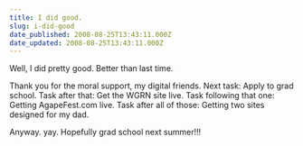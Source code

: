 ```yaml
---
title: I did good.
slug: i-did-good
date_published: 2008-08-25T13:43:11.000Z
date_updated: 2008-08-25T13:43:11.000Z
---
```


Well, I did pretty good. Better than last time.

Thank you for the moral support, my digital friends. Next task: Apply to grad school. Task after that: Get the WGRN site live. Task following that one: Getting AgapeFest.com live. Task after all of those: Getting two sites designed for my dad.

Anyway. yay. Hopefully grad school next summer!!!
